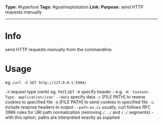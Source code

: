 **Type:** #type/tool
**Tags:**  #goal/exploitation
**Link:** 
**Purpose:** send HTTP requests manually

---
# Info
send HTTP requests manually from the commandline
# Usage
eg. `curl -X GET http://127.0.0.1:5984/`

`-X` request type (verb) eg. `POST`,`GET`
`-H` specify header - e.g.  `-H 'Content-Type: application/json'`
`--data` specify data
`-c` [FILE PATH] to reseve cookies to specified file
`-b` [FILE PATH] to send cookies in specified file
`-i`: include respnse headers in output
`--path-as-is` usually, curl follows RFC 3986 rules for URI path normalization (removing `/../` and `/./` segments) - with this option, paths are interpreted exactly as supplied